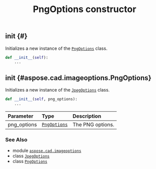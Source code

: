﻿---
title: PngOptions constructor
second_title: Aspose.CAD for Python via .NET API References
description: 
type: docs
weight: 10
url: /aspose.cad.imageoptions/pngoptions/__init__/
is_root: false
---

## __init__ {#}

Initializes a new instance of the [`PngOptions`](/cad/python-net/aspose.cad.imageoptions/pngoptions) class.



```python
def __init__(self):
    ...
```




## __init__ {#aspose.cad.imageoptions.PngOptions}

Initializes a new instance of the [`JpegOptions`](/cad/python-net/aspose.cad.imageoptions/jpegoptions) class.



```python
def __init__(self, png_options):
    ...
```


| Parameter | Type | Description |
| :- | :- | :- |
| png_options | [`PngOptions`](/cad/python-net/aspose.cad.imageoptions/pngoptions) | The PNG options. |



### See Also
* module [`aspose.cad.imageoptions`](../../)
* class [`JpegOptions`](/cad/python-net/aspose.cad.imageoptions/jpegoptions)
* class [`PngOptions`](/cad/python-net/aspose.cad.imageoptions/pngoptions)
